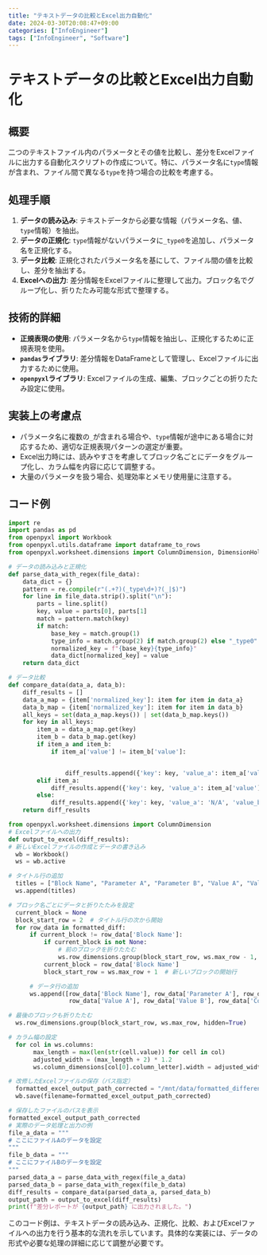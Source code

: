 ```yaml
---
title: "テキストデータの比較とExcel出力自動化"
date: 2024-03-30T20:08:47+09:00
categories: ["InfoEngineer"]
tags: ["InfoEngineer", "Software"]
---
```

# テキストデータの比較とExcel出力自動化

## 概要

二つのテキストファイル内のパラメータとその値を比較し、差分をExcelファイルに出力する自動化スクリプトの作成について。特に、パラメータ名に`type`情報が含まれ、ファイル間で異なる`type`を持つ場合の比較を考慮する。

## 処理手順

1. **データの読み込み**: テキストデータから必要な情報（パラメータ名、値、`type`情報）を抽出。
2. **データの正規化**: `type`情報がないパラメータに`_type0`を追加し、パラメータ名を正規化する。
3. **データ比較**: 正規化されたパラメータ名を基にして、ファイル間の値を比較し、差分を抽出する。
4. **Excelへの出力**: 差分情報をExcelファイルに整理して出力。ブロック名でグループ化し、折りたたみ可能な形式で整理する。

## 技術的詳細

- **正規表現の使用**: パラメータ名から`type`情報を抽出し、正規化するために正規表現を使用。
- **`pandas`ライブラリ**: 差分情報をDataFrameとして管理し、Excelファイルに出力するために使用。
- **`openpyxl`ライブラリ**: Excelファイルの生成、編集、ブロックごとの折りたたみ設定に使用。

## 実装上の考慮点

- パラメータ名に複数の`_`が含まれる場合や、`type`情報が途中にある場合に対応するため、適切な正規表現パターンの選定が重要。
- Excel出力時には、読みやすさを考慮してブロック名ごとにデータをグループ化し、カラム幅を内容に応じて調整する。
- 大量のパラメータを扱う場合、処理効率とメモリ使用量に注意する。

## コード例

```python
import re
import pandas as pd
from openpyxl import Workbook
from openpyxl.utils.dataframe import dataframe_to_rows
from openpyxl.worksheet.dimensions import ColumnDimension, DimensionHolder

# データの読み込みと正規化
def parse_data_with_regex(file_data):
    data_dict = {}
    pattern = re.compile(r"(.+?)(_type\d+)?(_|$)")
    for line in file_data.strip().split("\n"):
        parts = line.split()
        key, value = parts[0], parts[1]
        match = pattern.match(key)
        if match:
            base_key = match.group(1)
            type_info = match.group(2) if match.group(2) else "_type0"
            normalized_key = f"{base_key}{type_info}"
            data_dict[normalized_key] = value
    return data_dict

# データ比較
def compare_data(data_a, data_b):
    diff_results = []
    data_a_map = {item['normalized_key']: item for item in data_a}
    data_b_map = {item['normalized_key']: item for item in data_b}
    all_keys = set(data_a_map.keys()) | set(data_b_map.keys())
    for key in all_keys:
        item_a = data_a_map.get(key)
        item_b = data_b_map.get(key)
        if item_a and item_b:
            if item_a['value'] != item_b['value']:


                diff_results.append({'key': key, 'value_a': item_a['value'], 'value_b': item_b['value'], 'status': 'Different values'})
        elif item_a:
            diff_results.append({'key': key, 'value_a': item_a['value'], 'value_b': 'N/A', 'status': 'Missing in B'})
        else:
            diff_results.append({'key': key, 'value_a': 'N/A', 'value_b': item_b['value'], 'status': 'Missing in A'})
    return diff_results

from openpyxl.worksheet.dimensions import ColumnDimension
# Excelファイルへの出力
def output_to_excel(diff_results):
# 新しいExcelファイルの作成とデータの書き込み
  wb = Workbook()
  ws = wb.active

# タイトル行の追加
  titles = ["Block Name", "Parameter A", "Parameter B", "Value A", "Value B", "Comparison Result"]
  ws.append(titles)

# ブロック名ごとにデータと折りたたみを設定
  current_block = None
  block_start_row = 2  # タイトル行の次から開始
  for row_data in formatted_diff:
      if current_block != row_data['Block Name']:
          if current_block is not None:
              # 前のブロックを折りたたむ
              ws.row_dimensions.group(block_start_row, ws.max_row - 1, hidden=True)
          current_block = row_data['Block Name']
          block_start_row = ws.max_row + 1  # 新しいブロックの開始行

      # データ行の追加
      ws.append([row_data['Block Name'], row_data['Parameter A'], row_data['Parameter B'],
                 row_data['Value A'], row_data['Value B'], row_data['Comparison Result']])

# 最後のブロックも折りたたむ
  ws.row_dimensions.group(block_start_row, ws.max_row, hidden=True)

# カラム幅の設定
  for col in ws.columns:
       max_length = max(len(str(cell.value)) for cell in col)
       adjusted_width = (max_length + 2) * 1.2
       ws.column_dimensions[col[0].column_letter].width = adjusted_width

# 改修したExcelファイルの保存（パス指定）
  formatted_excel_output_path_corrected = "/mnt/data/formatted_difference_report_corrected.xlsx"
  wb.save(filename=formatted_excel_output_path_corrected)

# 保存したファイルのパスを表示
formatted_excel_output_path_corrected
# 実際のデータ処理と出力の例
file_a_data = """
# ここにファイルAのデータを設定
"""
file_b_data = """
# ここにファイルBのデータを設定
"""
parsed_data_a = parse_data_with_regex(file_a_data)
parsed_data_b = parse_data_with_regex(file_b_data)
diff_results = compare_data(parsed_data_a, parsed_data_b)
output_path = output_to_excel(diff_results)
print(f"差分レポートが {output_path} に出力されました。")
```

このコード例は、テキストデータの読み込み、正規化、比較、およびExcelファイルへの出力を行う基本的な流れを示しています。具体的な実装には、データの形式や必要な処理の詳細に応じて調整が必要です。